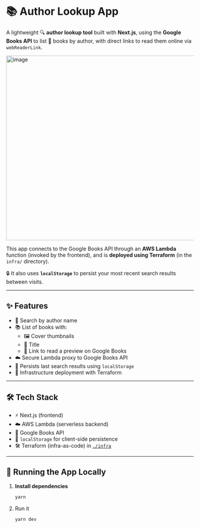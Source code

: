 # 📚 Author Lookup App

A lightweight 🔍 **author lookup tool** built with **Next.js**, using the **Google Books API** to list 📖 books by author, with direct links to read them online via `webReaderLink`.

<a href="https://author-lambda-lookup.vercel.app/">
<img width="605" height="497" alt="image" src="https://github.com/user-attachments/assets/d3dcaf53-d8e8-4ecb-b53e-65b3cde2e91f" />
</a>

This app connects to the Google Books API through an **AWS Lambda** function (invoked by the frontend), and is **deployed using Terraform** (in the `infra/` directory).

🔒 It also uses **`localStorage`** to persist your most recent search results between visits.

---

## ✨ Features

- 🔎 Search by author name
- 📚 List of books with:
  - 🖼️ Cover thumbnails
  - 📖 Title
  - 🔗 Link to read a preview on Google Books
- ☁️ Secure Lambda proxy to Google Books API
- 💾 Persists last search results using `localStorage`
- 🚀 Infrastructure deployment with Terraform

---

## 🛠️ Tech Stack

- ⚡ Next.js (frontend)
- ☁️ AWS Lambda (serverless backend)
- 📗 Google Books API
- 💾 `localStorage` for client-side persistence
- 🛠️ Terraform (infra-as-code) in [`./infra`](./infra)

---

## 🧪 Running the App Locally

1. **Install dependencies**

   ```bash
   yarn
   ```

2. Run it

   ```
   yarn dev
   ```
